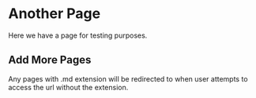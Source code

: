 # Another Page
Here we have a page for testing purposes.

## Add More Pages
Any pages with .md extension will be redirected to when user attempts to access the url without the extension.
